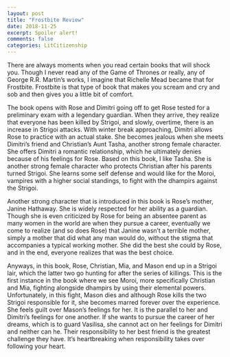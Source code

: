 ```yaml
---
layout: post
title: "Frostbite Review"
date: 2018-11-25
excerpt: Spoiler alert!
comments: false
categories: LitCitizenship
---
```

There are always moments when you read certain books that will shock you. Though I never read any of the Game of Thrones or really, any of George R.R. Martin’s works, I imagine that Richelle Mead became that for Frostbite. Frostbite is that type of book that makes you scream and cry and sob and then gives you a little bit of comfort.

The book opens with Rose and Dimitri going off to get Rose tested for a preliminary exam with a legendary guardian. When they arrive, they realize that everyone has been killed by Strigoi, and slowly, overtime, there is an increase in Strigoi attacks. With winter break approaching, Dimitri allows Rose to practice with an actual stake. She becomes jealous when she meets Dimitri’s friend and Christian’s Aunt Tasha, another strong female character. She offers Dimitri a romantic relationship, which he ultimately denies because of his feelings for Rose. Based on this book, I like Tasha. She is another strong female character who protects Christian after his parents turned Strigoi. She learns some self defense and would like for the Moroi, vampires with a higher social standings, to fight with the dhampirs against the Strigoi.  

Another strong character that is introduced in this book is Rose’s mother, Janine Hathaway. She is widely respected for her ability as a guardian. Though she is even criticized by Rose for being an absentee parent as many women in the world are when they pursue a career, eventually we come to realize (and so does Rose) that Janine wasn’t a terrible mother, simply a mother that did what any man would do, without the stigma that accompanies a typical working mother. She did the best she could by Rose, and in the end, everyone realizes that was the best choice.

Anyways, in this book, Rose, Christian, Mia, and Mason end up in a Strigoi lair, which the latter two go hunting for after the series of killings. This is the first instance in the book where we see Moroi, more specifically Christian and Mia, fighting alongside dhampirs by using their elemental powers. Unfortunately, in this fight, Mason dies and although Rose kills the two Strigoi responsible for it, she becomes marred forever over the experience. She feels guilt over Mason’s feelings for her. It is the parallel to her and Dimitri’s feelings for one another. If she wants to pursue the career of her dreams, which is to guard Vasilisa, she cannot act on her feelings for Dimitri and neither can he. Their responsibility to her best friend is the greatest challenge they have. It’s heartbreaking when responsibility takes over following your heart.
